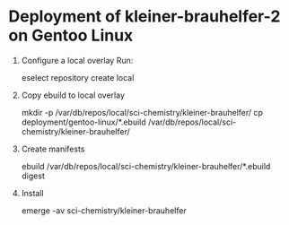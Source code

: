 # Deployment of kleiner-brauhelfer-2 on Gentoo Linux
1. Configure a local overlay
Run:

    eselect repository create local

2. Copy ebuild to local overlay

    mkdir -p /var/db/repos/local/sci-chemistry/kleiner-brauhelfer/
    cp deployment/gentoo-linux/*.ebuild /var/db/repos/local/sci-chemistry/kleiner-brauhelfer/

3. Create manifests

    ebuild /var/db/repos/local/sci-chemistry/kleiner-brauhelfer/*.ebuild digest

3. Install

    emerge -av sci-chemistry/kleiner-brauhelfer
